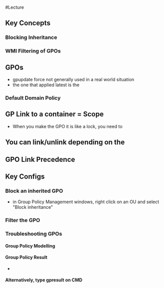 #Lecture

## Key Concepts

### Blocking Inheritance

### WMI Filtering of GPOs

## GPOs 

- gpupdate force not generally used in a real world situation
- the one that applied latest is the 
### Default Domain Policy

## GP Link to a container = Scope
- When you make the GPO it is like a lock, you need to 
## You can link/unlink depending on the 





## GPO Link Precedence
















## Key Configs

### Block an inherited GPO
- in Group Policy Management windows, right click on an OU and select "Block inheritance"

### Filter the GPO


### Troubleshooting GPOs

#### Group Policy Modelling

#### Group Policy Result
- 

#### Alternatively, type gpresult on CMD